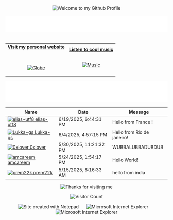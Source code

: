 <!-- "Hero" Header -->
<div align="center">
  <img src="https://github.com/BrunnerLivio/brunnerlivio/blob/master/images/welcome.png?raw=true" style="max-width: 100%;" alt="Welcome to my Github Profile" />
  <br />
  <br />
  <img height="50" alt="My Name is Livio and I like Node.js" src="images/personal_note.svg" />
  <br />
  <br />

</div>

<!-- Social -->
<table width="100%" align="center">
<tr>
<td align="center">
<a href="https://brunnerliv.io">
<strong>Visit my personal website </strong>
<br />
<br />
<br />

<p>

<img alt="Globe" height="80" src="images/globe.gif">
</a>
</p>

</td>


<td align="center">
<a href="https://www.youtube.com/watch?v=3YxaaGgTQYM&ab_channel=EvanescenceVEVO">
<strong>Listen to cool music</strong>
<br />
<br />


<p>
<img height="100" alt="Music" src="images/music.gif"> 
</a>
</p>

</td>
</tr>
</table>

<div align="center">
<a href="https://github.com/BrunnerLivio/brunnerlivio/issues/62#issuecomment-new"><img src="images/guestbook.svg"></a> 
</div>

<!-- Guestbook -->
| Name | Date | Message |
|---|---|---|
| <a href="https://github.com/elias-utf8"><img width="24" src="https://avatars.githubusercontent.com/u/79870068?s=24&u=aff7a76e248300630a194bd32d2e5a818691f577&v=4" alt="elias-utf8" /> elias-utf8</a> |6/19/2025, 6:44:31 PM|Hello from France !|
| <a href="https://github.com/Lukka-gs"><img width="24" src="https://avatars.githubusercontent.com/u/132715602?s=24&u=54128652d70e1d223dda7c4c152fec3b807daea2&v=4" alt="Lukka-gs" /> Lukka-gs</a> |6/4/2025, 4:57:15 PM|Hello from Rio de janeiro!|
| <a href="https://github.com/0xlover"><img width="24" src="https://avatars.githubusercontent.com/u/210089683?s=24&u=25288a2db418545c5870377bc4c97ace35899209&v=4" alt="0xlover" /> 0xlover</a> |5/30/2025, 11:21:32 PM|WUBBALUBBADUBDUB|
| <a href="https://github.com/amcareem"><img width="24" src="https://avatars.githubusercontent.com/u/68745704?s=24&u=619062539513590f1450e6b6b3290cbb3c7609d7&v=4" alt="amcareem" /> amcareem</a> |5/24/2025, 1:54:17 PM|Hello World!|
| <a href="https://github.com/prem22k"><img width="24" src="https://avatars.githubusercontent.com/u/165256944?s=24&u=474dc406fbf33f0cf119827b5951314282720de0&v=4" alt="prem22k" /> prem22k</a> |5/15/2025, 8:16:33 AM|hello from india|
<!-- /Guestbook -->

<!-- Footer -->

<div align="center">

<img height="120" alt="Thanks for visiting me" width="100%" src="https://raw.githubusercontent.com/BrunnerLivio/brunnerlivio/master/images/marquee.svg" />
<br />

![Visitor Count](https://profile-counter.glitch.me/brunnerlivio/count.svg)


<img src="https://raw.githubusercontent.com/BrunnerLivio/brunnerlivio/master/images/notepad.gif" alt="Site created with Notepad" height="30" />
<!-- "margin-right: whatever;" -->
<span>&nbsp;&nbsp;&nbsp;&nbsp;</span>  
<img src="https://raw.githubusercontent.com/BrunnerLivio/brunnerlivio/master/images/ie_logo.gif" alt="Microsoft Internet Explorer" />
<span>&nbsp;&nbsp;&nbsp;&nbsp;</span>  
<img src="https://raw.githubusercontent.com/BrunnerLivio/brunnerlivio/master/images/noframes.gif" alt="Microsoft Internet Explorer" />

</div>
